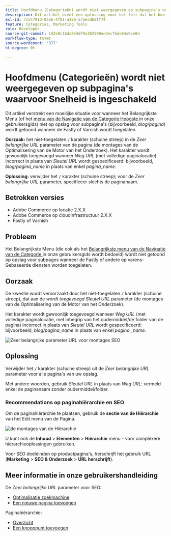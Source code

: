 ```yaml
---
title: Hoofdmenu (Categorieën) wordt niet weergegeven op subpagina's waarvoor Snelheid is ingeschakeld
description: Dit artikel biedt een oplossing voor het feit dat het hoofdmenu (of het [menu Navigatie boven aan categorie] (https://experienceleague.adobe.com/docs/commerce-admin/catalog/catalog/navigation/navigation-top.html?lang=nl-NL) in de gebruikershandleiding) niet wordt weergegeven in de winkel voor subpagina's (bijvoorbeeld *blog/pagina*) wanneer Fastly of Varnish is ingeschakeld.
exl-id: 7c54791d-8aa6-4f01-a28b-a7aecdb8ff74
feature: Categories, Marketing Tools
role: Developer
source-git-commit: 1d2e0c1b4a8e3d79a362500ee3ec7bde84a6ce0d
workflow-type: tm+mt
source-wordcount: '377'
ht-degree: 0%

---
```


# Hoofdmenu (Categorieën) wordt niet weergegeven op subpagina&#39;s waarvoor Snelheid is ingeschakeld

Dit artikel verstrekt een moeilijke situatie voor wanneer het Belangrijkste Menu (of het [ menu van de Navigatie van de Categorie Hoogste ](/docs/commerce-admin/catalog/catalog/navigation/navigation-top.html) in onze gebruikersgids) niet op opslag voor subpagina&#39;s (bijvoorbeeld, *blog/pagina*) wordt getoond wanneer de Fastly of Varnish wordt toegelaten.

**Oorzaak:** het niet-toegelaten `/` karakter (schuine streep) in de *Zeer belangrijke URL* parameter van de pagina (de montages van de Optimalisering van de Motor van het Onderzoek). Het karakter wordt gewoonlijk toegevoegd wanneer *Weg URL* (met volledige paginalocatie) incorrect in plaats van *Sleutel URL* wordt gespecificeerd: bijvoorbeeld, *blog/pagina\_name* in plaats van enkel *pagina\_name*.

**Oplossing:** verwijder het `/` karakter (schuine streep); voor de *Zeer belangrijke URL* parameter, specificeer slechts de paginanaam.

## Betrokken versies

* Adobe Commerce op locatie 2.X.X
* Adobe Commerce op cloudinfrastructuur 2.X.X
* Fastly of Varnish

## Probleem

Het Belangrijkste Menu (die ook als het [ Belangrijkste menu van de Navigatie van de Categorie ](/docs/commerce-admin/catalog/catalog/navigation/navigation-top.html) in onze gebruikersgids wordt bedoeld) wordt niet getoond op opslag voor subpages wanneer de Fastly of andere op varens-Gebaseerde diensten worden toegelaten.

## Oorzaak

De kwestie wordt veroorzaakt door het niet-toegelaten `/` karakter (schuine streep), dat aan de *wordt toegevoegd Sleutel URL* parameter (de montages van de Optimalisering van de Motor van het Onderzoek).

Het karakter wordt gewoonlijk toegevoegd wanneer *Weg URL* (met volledige paginalocatie, met inbegrip van het oudermiddel/de folder van de pagina) incorrect in plaats van *Sleutel URL* wordt gespecificeerd: bijvoorbeeld, *blog/pagina\_name* in plaats van enkel *pagina \_name*.

![ Zeer belangrijke parameter URL voor montages SEO ](assets/seo_url_key.png)

## Oplossing

Verwijder het `/` karakter (schuine streep) uit de *Zeer belangrijke URL* parameter voor alle pagina&#39;s van uw opslag.

Met andere woorden, gebruik *Sleutel URL* in plaats van *Weg URL*: vermeld enkel de paginanaam zonder oudermiddel/folder.

### Recommendations op paginahiërarchie en SEO

Om de paginahiërarchie te plaatsen, gebruik de **sectie van de Hiërarchie** van het Edit menu van de Pagina.

![ de montages van de Hiërarchie ](assets/hierarchy_hr.png)

U kunt ook de **Inhoud** > **Elementen** > **Hiërarchie** menu - voor complexere hiërarchieoplossingen gebruiken.

Voor SEO doeleinden op productpagina&#39;s, herschrijft het gebruik URL (**Marketing** > **SEO &amp; Onderzoek** > **URL herschrijft**).

## Meer informatie in onze gebruikershandleiding

De *Zeer belangrijke URL* parameter voor SEO:

* [Optimalisatie zoekmachine](/docs/commerce-admin/catalog/categories/create/categories-search-engine-optimization.html)
* [Een nieuwe pagina toevoegen](/docs/commerce-admin/content-design/elements/pages/page-add.html)

Paginahiërarchie:

* [Overzicht](/docs/commerce-admin/content-design/elements/pages/page-hierarchy.html)
* [Een knooppunt toevoegen](/docs/commerce-admin/content-design/elements/pages/page-hierarchy.html#add-a-hierarchy-node)
